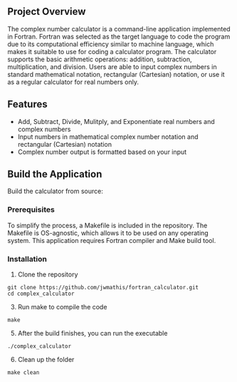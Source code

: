 ## Project Overview
The complex number calculator is a command-line application implemented in Fortran. Fortran was selected as the target language to code the program due to its computational efficiency similar to machine language, which makes it suitable to use for coding a calculator program. 
The calculator supports the basic arithmetic operations: addition, subtraction, multiplication, and division. Users are able to input complex numbers in standard mathematical notation, rectangular (Cartesian) notation, or use it as a regular calculator for real numbers only. 

## Features
* Add, Subtract, Divide, Mulitply, and Exponentiate real numbers and complex numbers
* Input numbers in mathematical complex number notation and rectangular (Cartesian) notation
* Complex number output is formatted based on your input

## Build the Application
Build the calculator from source:
### Prerequisites
To simplify the process, a Makefile is included in the repository. The Makefile is OS-agnostic, which allows it to be used on any operating system. 
This application requires Fortran compiler and Make build tool.

### Installation
1. Clone the repository
```
git clone https://github.com/jwmathis/fortran_calculator.git
cd complex_calculator
```
3. Run make to compile the code
```
make
```
5. After the build finishes, you can run the executable
```
./complex_calculator
```
6. Clean up the folder
```
make clean
```
